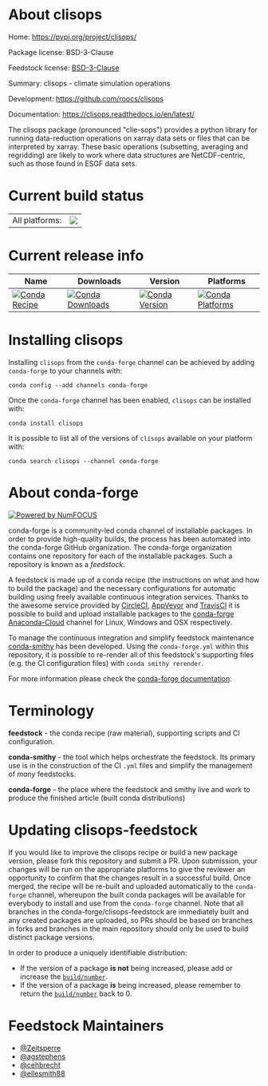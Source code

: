 About clisops
=============

Home: https://pypi.org/project/clisops/

Package license: BSD-3-Clause

Feedstock license: [BSD-3-Clause](https://github.com/conda-forge/clisops-feedstock/blob/master/LICENSE.txt)

Summary: clisops - climate simulation operations

Development: https://github.com/roocs/clisops

Documentation: https://clisops.readthedocs.io/en/latest/

The clisops package (pronounced "clie-sops") provides a python library for running
data-reduction operations on xarray data sets or files
that can be interpreted by xarray. These basic operations (subsetting, averaging and
regridding) are likely to work where data structures are NetCDF-centric, such as those
found in ESGF data sets.


Current build status
====================


<table><tr><td>All platforms:</td>
    <td>
      <a href="https://dev.azure.com/conda-forge/feedstock-builds/_build/latest?definitionId=10135&branchName=master">
        <img src="https://dev.azure.com/conda-forge/feedstock-builds/_apis/build/status/clisops-feedstock?branchName=master">
      </a>
    </td>
  </tr>
</table>

Current release info
====================

| Name | Downloads | Version | Platforms |
| --- | --- | --- | --- |
| [![Conda Recipe](https://img.shields.io/badge/recipe-clisops-green.svg)](https://anaconda.org/conda-forge/clisops) | [![Conda Downloads](https://img.shields.io/conda/dn/conda-forge/clisops.svg)](https://anaconda.org/conda-forge/clisops) | [![Conda Version](https://img.shields.io/conda/vn/conda-forge/clisops.svg)](https://anaconda.org/conda-forge/clisops) | [![Conda Platforms](https://img.shields.io/conda/pn/conda-forge/clisops.svg)](https://anaconda.org/conda-forge/clisops) |

Installing clisops
==================

Installing `clisops` from the `conda-forge` channel can be achieved by adding `conda-forge` to your channels with:

```
conda config --add channels conda-forge
```

Once the `conda-forge` channel has been enabled, `clisops` can be installed with:

```
conda install clisops
```

It is possible to list all of the versions of `clisops` available on your platform with:

```
conda search clisops --channel conda-forge
```


About conda-forge
=================

[![Powered by NumFOCUS](https://img.shields.io/badge/powered%20by-NumFOCUS-orange.svg?style=flat&colorA=E1523D&colorB=007D8A)](http://numfocus.org)

conda-forge is a community-led conda channel of installable packages.
In order to provide high-quality builds, the process has been automated into the
conda-forge GitHub organization. The conda-forge organization contains one repository
for each of the installable packages. Such a repository is known as a *feedstock*.

A feedstock is made up of a conda recipe (the instructions on what and how to build
the package) and the necessary configurations for automatic building using freely
available continuous integration services. Thanks to the awesome service provided by
[CircleCI](https://circleci.com/), [AppVeyor](https://www.appveyor.com/)
and [TravisCI](https://travis-ci.com/) it is possible to build and upload installable
packages to the [conda-forge](https://anaconda.org/conda-forge)
[Anaconda-Cloud](https://anaconda.org/) channel for Linux, Windows and OSX respectively.

To manage the continuous integration and simplify feedstock maintenance
[conda-smithy](https://github.com/conda-forge/conda-smithy) has been developed.
Using the ``conda-forge.yml`` within this repository, it is possible to re-render all of
this feedstock's supporting files (e.g. the CI configuration files) with ``conda smithy rerender``.

For more information please check the [conda-forge documentation](https://conda-forge.org/docs/).

Terminology
===========

**feedstock** - the conda recipe (raw material), supporting scripts and CI configuration.

**conda-smithy** - the tool which helps orchestrate the feedstock.
                   Its primary use is in the construction of the CI ``.yml`` files
                   and simplify the management of *many* feedstocks.

**conda-forge** - the place where the feedstock and smithy live and work to
                  produce the finished article (built conda distributions)


Updating clisops-feedstock
==========================

If you would like to improve the clisops recipe or build a new
package version, please fork this repository and submit a PR. Upon submission,
your changes will be run on the appropriate platforms to give the reviewer an
opportunity to confirm that the changes result in a successful build. Once
merged, the recipe will be re-built and uploaded automatically to the
`conda-forge` channel, whereupon the built conda packages will be available for
everybody to install and use from the `conda-forge` channel.
Note that all branches in the conda-forge/clisops-feedstock are
immediately built and any created packages are uploaded, so PRs should be based
on branches in forks and branches in the main repository should only be used to
build distinct package versions.

In order to produce a uniquely identifiable distribution:
 * If the version of a package **is not** being increased, please add or increase
   the [``build/number``](https://docs.conda.io/projects/conda-build/en/latest/resources/define-metadata.html#build-number-and-string).
 * If the version of a package **is** being increased, please remember to return
   the [``build/number``](https://docs.conda.io/projects/conda-build/en/latest/resources/define-metadata.html#build-number-and-string)
   back to 0.

Feedstock Maintainers
=====================

* [@Zeitsperre](https://github.com/Zeitsperre/)
* [@agstephens](https://github.com/agstephens/)
* [@cehbrecht](https://github.com/cehbrecht/)
* [@ellesmith88](https://github.com/ellesmith88/)

